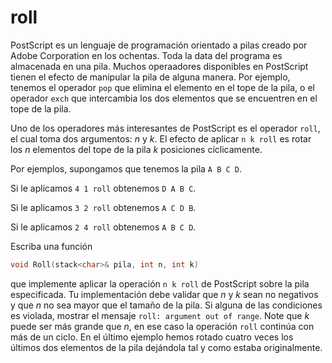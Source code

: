 # roll

PostScript es un lenguaje de programación orientado a pilas
creado por Adobe Corporation en los ochentas.
Toda la data del programa es almacenada en una pila.
Muchos operaadores disponibles en PostScript
tienen el efecto de manipular la pila de alguna manera.
Por ejemplo, tenemos el operador `pop` que elimina el elemento en el tope de la pila,
o el operador `exch` que intercambia los dos elementos que se encuentren en el tope de la pila.

Uno de los operadores más interesantes de PostScript es el operador `roll`,
el cual toma dos argumentos: $n$ y $k$.
El efecto de aplicar `n k roll` es rotar los $n$ elementos del
tope de la pila $k$ posiciones cíclicamente.

Por ejemplos, supongamos que tenemos la pila `A B C D`.

Si le aplicamos `4 1 roll` obtenemos `D A B C`.

Si le aplicamos `3 2 roll` obtenemos `A C D B`. 

Si le aplicamos `2 4 roll` obtenemos `A B C D`.

Escriba una función

```cpp
void Roll(stack<char>& pila, int n, int k)
```

que implemente aplicar la operación `n k roll` de PostScript sobre la pila especificada.
Tu implementación debe validar que $n$ y $k$ sean no negativos
y que $n$ no sea mayor que el tamaño de la pila.
Si alguna de las condiciones es violada, mostrar el mensaje
`roll: argument out of range`.
Note que $k$ puede ser más grande que $n$,
en ese caso la operación `roll` continúa con más de un ciclo.
En el último ejemplo hemos rotado cuatro veces los últimos dos elementos
de la pila dejándola tal y como estaba originalmente.
